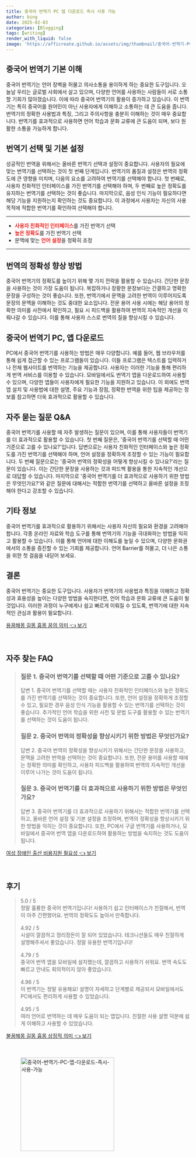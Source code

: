 ```yaml
---
title: 중국어 번역기 PC 앱 다운로드 즉시 사용 가능
author: bing
date: 2025-02-03
categories: [Blogging]
tags: [writing]
render_with_liquid: false
image: 'https://afficreate.github.io/assets/img/thumbnail/중국어-번역기-PC-앱-다운로드-즉시-사용-가능.webp'
---
```



<h2 id='중국어_번역기_이해'>중국어 번역기 기본 이해</h2>

<p>중국어 번역기는 언어 장벽을 허물고 의사소통을 용이하게 하는 중요한 도구입니다. 오늘날 우리는 글로벌 사회에서 살고 있으며, 다양한 언어를 사용하는 사람들이 서로 소통할 기회가 많아졌습니다. 이에 따라 중국어 번역기의 활용이 증가하고 있습니다. 이 번역기는 특히 중국어를 원어민이 아닌 사용자에게 이해하고 소통하는 데 큰 도움을 줍니다. 번역기의 정확한 사용법과 특징, 그리고 주의사항을 충분히 이해하는 것이 매우 중요합니다. 번역기를 효과적으로 사용하면 언어 학습과 문화 교류에 큰 도움이 되며, 보다 원활한 소통을 가능하게 합니다.</p>

<h2 id='번역기_선택_및_기본_설정'>번역기 선택 및 기본 설정</h2>

<p>성공적인 번역을 위해서는 올바른 번역기 선택과 설정이 중요합니다. 사용자의 필요에 맞는 번역기를 선택하는 것이 첫 번째 단계입니다. 번역기의 품질과 설정은 번역의 정확도에 큰 영향을 미치며, 다음의 요소를 고려하여 번역기를 선택해야 합니다. 첫 번째로, 사용자 친화적인 인터페이스를 가진 번역기를 선택해야 하며, 두 번째로 높은 정확도를 유지하는 번역기를 선택하는 것이 좋습니다. 마지막으로, 음성 인식 기능이 필요하다면 해당 기능을 지원하는지 확인하는 것도 중요합니다. 이 과정에서 사용자는 자신의 사용 목적에 적합한 번역기를 확인하여 선택해야 합니다.</p>

<hr />

<ul>
    <li><b><span style="color: #ee2323;">사용자 친화적인 인터페이스</span></b>를 가진 번역기 선택</li>
    <li><b><span style="color: #ee2323;">높은 정확도</span></b>를 가진 번역기 선택</li>
    <li>문맥에 맞는 <b><span style="color: #ee2323;">언어 설정</span></b>을 정확히 조정</li>
</ul>

<hr />

<h2 id='번역의_정확성_향상_방법'>번역의 정확성 향상 방법</h2>

<p>중국어 번역기의 정확도를 높이기 위해 몇 가지 전략을 활용할 수 있습니다. 간단한 문장을 사용하는 것이 가장 도움이 됩니다. 복잡하거나 장황한 문장보다는 간결하고 명확한 문장을 구성하는 것이 좋습니다. 또한, 번역기에서 문맥을 고려한 번역이 이루어지도록 문장의 문맥을 이해하는 것도 중대한 요소입니다. 전문 용어 사용 시에는 해당 용어의 정확한 의미를 사전에서 확인하고, 필요 시 피드백을 활용하여 번역의 지속적인 개선을 이뤄나갈 수 있습니다. 이를 통해 사용자 스스로 번역의 질을 향상시킬 수 있습니다.</p>

<h2 id='중국어_번역기_PC_앱_다운로드'>중국어 번역기 PC, 앱 다운로드</h2>

<p>PC에서 중국어 번역기를 사용하는 방법은 매우 다양합니다. 예를 들어, 웹 브라우저를 통해 쉽게 접근할 수 있는 프로그램들이 있습니다. 이들 프로그램은 텍스트를 입력하거나 전체 웹사이트를 번역하는 기능을 제공합니다. 사용자는 이러한 기능을 통해 편리하게 번역 서비스를 이용할 수 있습니다. 모바일에서도 번역기 앱을 다운로드하여 사용할 수 있으며, 다양한 앱들이 사용자에게 필요한 기능을 지원하고 있습니다. 이 외에도 번역 앱 설치 및 사용법에 대한 설명, 주요 기능과 장점, 정확한 번역을 위한 팁을 제공하는 정보를 참고하면 더욱 효과적으로 활용할 수 있습니다.</p>

<h2 id='자주_묻는_질문'>자주 묻는 질문 Q&A</h2>

<p>중국어 번역기를 사용할 때 자주 발생하는 질문이 있으며, 이를 통해 사용자들이 번역기를 더 효과적으로 활용할 수 있습니다. 첫 번째 질문은, '중국어 번역기를 선택할 때 어떤 기준으로 고를 수 있나요?'입니다. 답변으로는 사용자 친화적인 인터페이스와 높은 정확도를 가진 번역기를 선택해야 하며, 언어 설정을 정확하게 조정할 수 있는 기능이 필요합니다. 두 번째 질문으로는 '중국어 번역의 정확성을 어떻게 향상시킬 수 있나요?'라는 질문이 있습니다. 이는 간단한 문장을 사용하는 것과 피드백 활용을 통한 지속적인 개선으로 대답할 수 있습니다. 마지막으로 '중국어 번역기를 더 효과적으로 사용하기 위한 방법은 무엇인가요?'와 같은 질문에 대해서는 적합한 번역기를 선택하고 올바른 설정을 조정해야 한다고 강조할 수 있습니다.</p>

<h2 id='기타_정보'>기타 정보</h2>

<p>중국어 번역기를 효과적으로 활용하기 위해서는 사용자 자신의 필요와 환경을 고려해야 합니다. 각종 온라인 자료와 학습 도구를 통해 번역기의 기능을 극대화하는 방법을 익히고 활용할 수 있습니다. 이를 통해 언어에 대한 이해도를 높일 수 있으며, 다양한 문화권에서의 소통을 증진할 수 있는 기회를 제공합니다. 언어 Barrier를 허물고, 더 나은 소통을 위한 첫 걸음을 내딛어 보세요.</p>

<h2 id='결론'>결론</h2>

<p>중국어 번역기는 중요한 도구입니다. 사용자가 번역기의 사용법과 특징을 이해하고 정확성과 효용성을 높이는 다양한 방법을 숙지한다면, 언어 학습과 문화 교류에 큰 도움이 될 것입니다. 이러한 과정이 누구에게나 쉽고 빠르게 이뤄질 수 있도록, 번역기에 대한 지속적인 관심과 활용이 필요합니다.</p>


<p><a class="click-button" title="용꿈해몽 길몽 흉몽 꿈의 의미" href="https://afficreate.github.io/posts/%EC%9A%A9%EA%BF%88%ED%95%B4%EB%AA%BD-%EA%B8%B8%EB%AA%BD-%ED%9D%89%EB%AA%BD-%EA%BF%88%EC%9D%98-%EC%9D%98%EB%AF%B8/" rel="dofollow">용꿈해몽 길몽 흉몽 꿈의 의미 👈 보기</a></p><br>
<h2 id='자주_찾는_FAQ'>자주 찾는 FAQ</h2>
<div itemscope="" itemtype="https://schema.org/FAQPage"> 
<blockquote> 
<div itemscope="" itemprop="mainEntity" itemtype="https://schema.org/Question"> 
<h3 itemprop="name">질문 1. 중국어 번역기를 선택할 때 어떤 기준으로 고를 수 있나요?</h3> 
<div itemscope="" itemprop="acceptedAnswer" itemtype="https://schema.org/Answer"> 
<span itemprop="text"> 
<p>답변 1. 중국어 번역기를 선택할 때는 사용자 친화적인 인터페이스와 높은 정확도를 가진 번역기를 선택하는 것이 중요합니다. 또한, 언어 설정을 정확하게 조정할 수 있고, 필요한 경우 음성 인식 기능을 활용할 수 있는 번역기를 선택하는 것이 좋습니다. 추가적인 언어 학습을 위한 사전 및 문법 도구를 활용할 수 있는 번역기를 선택하는 것이 도움이 됩니다.</p> 
</span> 
</div> 
</div> 

<div itemscope="" itemprop="mainEntity" itemtype="https://schema.org/Question"> 
<h3 itemprop="name">질문 2. 중국어 번역의 정확성을 향상시키기 위한 방법은 무엇인가요?</h3> 
<div itemscope="" itemprop="acceptedAnswer" itemtype="https://schema.org/Answer"> 
<span itemprop="text"> 
<p>답변 2. 중국어 번역의 정확성을 향상시키기 위해서는 간단한 문장을 사용하고, 문맥을 고려한 번역을 선택하는 것이 중요합니다. 또한, 전문 용어를 사용할 때에는 정확한 의미를 확인하고, 사용자 피드백을 활용하여 번역의 지속적인 개선을 이루어 나가는 것이 도움이 됩니다.</p> 
</span> 
</div> 
</div> 

<div itemscope="" itemprop="mainEntity" itemtype="https://schema.org/Question"> 
<h3 itemprop="name">질문 3. 중국어 번역기를 더 효과적으로 사용하기 위한 방법은 무엇인가요?</h3> 
<div itemscope="" itemprop="acceptedAnswer" itemtype="https://schema.org/Answer"> 
<span itemprop="text"> 
<p>답변 3. 중국어 번역기를 더 효과적으로 사용하기 위해서는 적합한 번역기를 선택하고, 올바른 언어 설정 및 기본 설정을 조정하며, 번역의 정확성을 향상시키기 위한 방법을 익히는 것이 중요합니다. 또한, PC에서 구글 번역기를 사용하거나, 모바일에서 중국어 번역 앱을 다운로드하여 활용하는 방법을 숙지하는 것도 도움이 됩니다.</p> 
</span> 
</div> 
</div> 

</blockquote> 
</div>
<p><a class="click-button" title="여성 장애인 출산 비용지원 필요성" href="https://afficreate.github.io/posts/%EC%97%AC%EC%84%B1-%EC%9E%A5%EC%95%A0%EC%9D%B8-%EC%B6%9C%EC%82%B0-%EB%B9%84%EC%9A%A9%EC%A7%80%EC%9B%90-%ED%95%84%EC%9A%94%EC%84%B1/" rel="dofollow">여성 장애인 출산 비용지원 필요성 👈 보기</a></p><br>
<h2 id='후기'>후기</h2>
<div itemscope itemtype="https://schema.org/Product">
  <blockquote>
  <div itemprop="review" itemscope itemtype="https://schema.org/Review">
      <div itemprop="reviewRating" itemscope itemtype="https://schema.org/Rating"> <span itemprop="ratingValue">5.0</span> / <span itemprop="bestRating">5</span> </div>
      <span itemprop="reviewBody">정말 훌륭한 중국어 번역기입니다! 사용하기 쉽고 인터페이스가 친절해서, 번역이 아주 간편했어요. 번역의 정확도도 높아서 만족합니다.</span>
  </div>
  <br>
  <div itemprop="review" itemscope itemtype="https://schema.org/Review">
      <div itemprop="reviewRating" itemscope itemtype="https://schema.org/Rating"> <span itemprop="ratingValue">4.92</span> / <span itemprop="bestRating">5</span> </div>
      <span itemprop="reviewBody">시설이 깔끔하고 정리정돈이 잘 되어 있었습니다. 테크니션들도 매우 친절하게 설명해주셔서 좋았습니다. 정말 유용한 번역기입니다!</span>
  </div>
  <br>
  <div itemprop="review" itemscope itemtype="https://schema.org/Review">
      <div itemprop="reviewRating" itemscope itemtype="https://schema.org/Rating"> <span itemprop="ratingValue">4.79</span> / <span itemprop="bestRating">5</span> </div>
      <span itemprop="reviewBody">중국어 번역 앱을 모바일에 설치했는데, 깔끔하고 사용하기 쉬워요. 번역 속도도 빠르고 안내도 회의적이지 않아 좋았습니다.</span>
  </div>
  <br>
  <div itemprop="review" itemscope itemtype="https://schema.org/Review">
      <div itemprop="reviewRating" itemscope itemtype="https://schema.org/Rating"> <span itemprop="ratingValue">4.96</span> / <span itemprop="bestRating">5</span> </div>
      <span itemprop="reviewBody">이 번역기는 정말 유용해요! 설명이 자세하고 단계별로 제공되서 모바일에서도 PC에서도 편리하게 사용할 수 있었습니다.</span>
  </div>
  <br>
  <div itemprop="review" itemscope itemtype="https://schema.org/Review">
      <div itemprop="reviewRating" itemscope itemtype="https://schema.org/Rating"> <span itemprop="ratingValue">4.95</span> / <span itemprop="bestRating">5</span> </div>
      <span itemprop="reviewBody">여러 언어로 번역하는 데 매우 도움이 되는 앱입니다. 친절한 사용 설명 덕분에 쉽게 이해하고 사용할 수 있었습니다.</span>
  </div>
  </blockquote>
</div>
<p><a class="click-button" title="불꿈해몽 길몽 흉몽 상징적 의미" href="https://afficreate.github.io/posts/%EB%B6%88%EA%BF%88%ED%95%B4%EB%AA%BD-%EA%B8%B8%EB%AA%BD-%ED%9D%89%EB%AA%BD-%EC%83%81%EC%A7%95%EC%A0%81-%EC%9D%98%EB%AF%B8/" rel="dofollow">불꿈해몽 길몽 흉몽 상징적 의미 👈 보기</a></p><br>
<figure class="image"><img src="https://afficreate.github.io/assets/img/thumbnail/중국어-번역기-PC-앱-다운로드-즉시-사용-가능.webp" alt="중국어-번역기-PC-앱-다운로드-즉시-사용-가능" width="256" height="256"></figure>